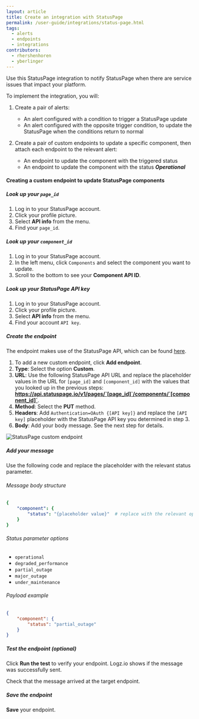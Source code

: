 ```yaml
---
layout: article
title: Create an integration with StatusPage
permalink: /user-guide/integrations/status-page.html
tags:
  - alerts
  - endpoints
  - integrations
contributors:
  - rhershenhoren 
  - yberlinger
---
```



Use this StatusPage integration to notify StatusPage when there are service issues that impact your platform. 

To implement the integration, you will:

1. Create a pair of alerts: 
   + An alert configured with a condition to trigger a StatusPage update
   + An alert configured with the opposite trigger condition, to update the StatusPage when the conditions return to normal

2. Create a pair of custom endpoints to update a specific component, then attach each endpoint to the relevant alert:
   + An endpoint to update the component with the triggered status 
   + An endpoint to update the component with the status **_Operational_** 




#### Creating a custom endpoint to update StatusPage components

<div class="tasklist">


##### Look up your `page_id`
1. Log in to your StatusPage account.
2. Click your profile picture.
3. Select **API info** from the menu.
4. Find your `page_id`.

##### Look up your `component_id`
1. Log in to your StatusPage account.
2. In the left menu, click  `Components` and select the component you want to update.
3. Scroll to the bottom to see your **Component API ID**.

##### Look up your StatusPage API key
1. Log in to your StatusPage account.
2. Click your profile picture.
3. Select **API info** from the menu.
4. Find your account `API key`.

##### Create the endpoint
The endpoint makes use of the StatusPage API, which can be found [here](https://developer.statuspage.io/#operation/putPagesPageIdComponentsComponentId).


1. To add a new custom endpoint, click **Add endpoint**.
1. **Type**: Select the option **Custom**.
1. **URL**: Use the following StatusPage API URL and replace the placeholder values in the URL for `[page_id]` and `[component_id]` with the values that you looked up in the previous steps: **https://api.statuspage.io/v1/pages/`[page_id]`/components/`[component_id]`**. 
1. **Method**: Select the **PUT** method. 
1. **Headers**: Add `Authentication=OAuth {[API key]}` and replace the `[API key]` placeholder with the StatusPage API key you determined in step 3.
1. **Body**: Add your body message. See the next step for details.

![StatusPage custom endpoint](https://dytvr9ot2sszz.cloudfront.net/logz-docs/notification-endpoints/statuspage-custom-endpoint.png) 

##### Add your message

Use the following code and replace the placeholder with the relevant status parameter.

###### Message body structure

```yml
{
    "component": {
        "status": "{placeholder value}"  # replace with the relevant option from the list of status parameters
    }
}
```

###### Status parameter options


+ `operational`
+ `degraded_performance`
+ `partial_outage`
+ `major_outage`
+ `under_maintenance`

######  Payload example


```json
{
    "component": {
        "status": "partial_outage"  
    }
}
```






##### Test the endpoint (_optional_)

Click **Run the test** to verify your endpoint. Logz.io shows if the message was successfully sent.

Check that the message arrived at the target endpoint.

##### Save the endpoint

**Save** your endpoint.


</div>